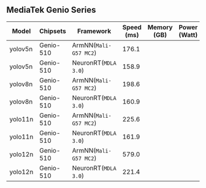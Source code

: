 ## MediaTek Genio Series
  
  | Model   |     Chipsets          |    Framework                |    Speed (ms) |   Memory (GB) |  Power (Watt) |     Temp (°C)    |
  |---------|-----------------------|-----------------------------|---------------|---------------|---------------|------------------|
  | yolov5n  |  Genio-510 | ArmNN(`Mali-G57 MC2`)       |  176.1  |           |               |                  |
  | yolov5n  |  Genio-510 | NeuronRT(`MDLA 3.0`)        |  158.9   |           |               |                  |
  | yolov8n  |  Genio-510 | ArmNN(`Mali-G57 MC2`)       |  198.6  |           |               |                  |
  | yolov8n  |  Genio-510 | NeuronRT(`MDLA 3.0`)        |  160.9   |           |               |                  |
  | yolo11n  |  Genio-510 | ArmNN(`Mali-G57 MC2`)       |  225.6  |           |               |                  |
  | yolo11n  |  Genio-510 | NeuronRT(`MDLA 3.0`)        |  161.9   |           |               |                  |
  | yolo12n |  Genio-510 | ArmNN(`Mali-G57 MC2`)        |  579.0 |           |               |                  |
  | yolo12n |  Genio-510 | NeuronRT(`MDLA 3.0`)         |  221.4   |           |               |                  |

